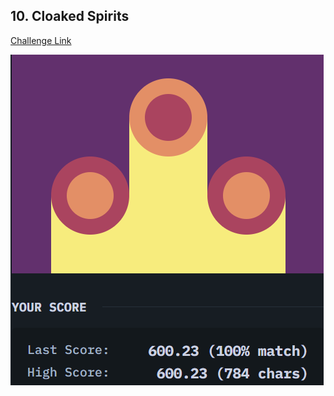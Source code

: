 ## 10. Cloaked Spirits  
[Challenge Link](https://cssbattle.dev/play/10)  

![Question](../images/10.png)